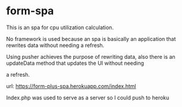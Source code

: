 # form-spa

This is an spa for cpu utilization calculation. 

No framework is used because an spa is basically an application that rewrites data without needing a refresh.

Using pusher achieves the purpose of rewriting data, also there is an updateData method that updates the UI without needing

a refresh.

url: https://form-plus-spa.herokuapp.com/index.html

Index.php was used to serve as a server so I could push to heroku

